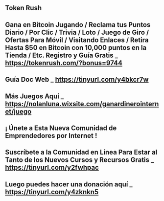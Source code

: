 Token Rush
--------------------
Gana en Bitcoin Jugando / Reclama tus Puntos Diario / Por Clic / Trivia / Loto / Juego de Giro / Ofertas Para Móvil / Visitando Enlaces / Retira Hasta $50 en Bitcoin con 10,000 puntos en la Tienda / Etc.
Registro y Guía Gratis _ https://tokenrush.com/?bonus=9744
--------------------
Guía Doc Web _ https://tinyurl.com/y4bkcr7w
--------------------
Más Juegos Aquí _ https://nolanluna.wixsite.com/ganardinerointernet/juego
--------------------
¡ Únete a Esta Nueva Comunidad de Emprendedores por Internet !
--------------------
Suscríbete a la Comunidad en Línea Para Estar al Tanto de los Nuevos Cursos y Recursos Gratis _ https://tinyurl.com/y2fwhpac
--------------------
Luego puedes hacer una donación aquí _ https://tinyurl.com/y4zknkn5
--------------------
